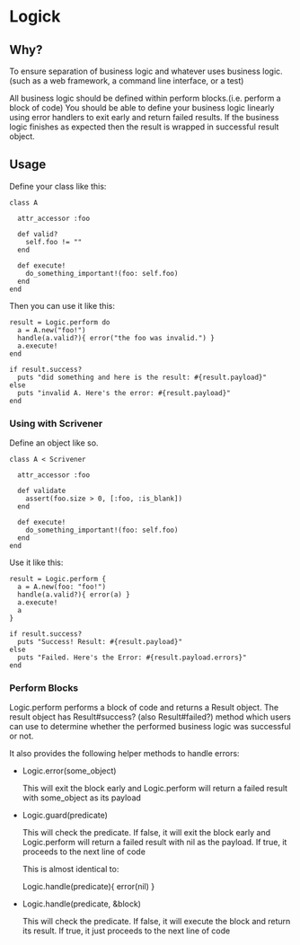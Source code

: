 Logick
=====

Why?
---

To ensure separation of business logic and whatever uses business logic.
(such as a web framework, a command line interface, or a test)

All business logic should be defined within perform blocks.(i.e. perform a block of code)
You should be able to define your business logic linearly using error handlers to
exit early and return failed results. If the business logic finishes as expected
then the result is wrapped in successful result object.

Usage
-----

Define your class like this:

    class A

      attr_accessor :foo

      def valid?
        self.foo != ""
      end

      def execute!
        do_something_important!(foo: self.foo)
      end
    end


Then you can use it like this:

    result = Logic.perform do
      a = A.new("foo!")
      handle(a.valid?){ error("the foo was invalid.") }
      a.execute!
    end

    if result.success?
      puts "did something and here is the result: #{result.payload}"
    else
      puts "invalid A. Here's the error: #{result.payload}"
    end


### Using with Scrivener

Define an object like so.

    class A < Scrivener

      attr_accessor :foo

      def validate
        assert(foo.size > 0, [:foo, :is_blank])
      end

      def execute!
        do_something_important!(foo: self.foo)
      end
    end

Use it like this:

    result = Logic.perform {
      a = A.new(foo: "foo!")
      handle(a.valid?){ error(a) }
      a.execute!
      a
    }

    if result.success?
      puts "Success! Result: #{result.payload}"
    else
      puts "Failed. Here's the Error: #{result.payload.errors}"
    end



### Perform Blocks

Logic.perform performs a block of code and returns a Result object. The
result object has Result#success? (also Result#failed?) method which users can use to
determine whether the performed business logic was successful or not.

It also provides the following helper methods to handle errors:

- Logic.error(some_object)

  This will exit the block early and Logic.perform will return a failed result
  with some_object as its payload

- Logic.guard(predicate)

  This will check the predicate. If false, it will exit the block early and
  Logic.perform will return a failed result with nil as the payload. If true,
  it proceeds to the next line of code

  This is almost identical to:

    Logic.handle(predicate){ error(nil) }

- Logic.handle(predicate, &block)

  This will check the predicate. If false, it will execute the block and return
  its result. If true, it just proceeds to the next line of code
